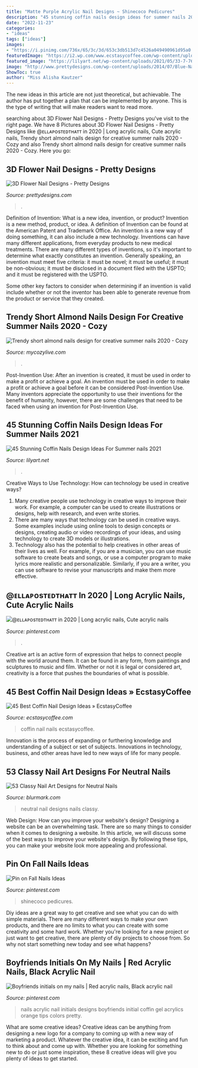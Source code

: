 ```yaml
---
title: "Matte Purple Acrylic Nail Designs ~ Shinecoco Pedicures"
description: "45 stunning coffin nails design ideas for summer nails 2021"
date: "2022-11-23"
categories:
- "ideas"
tags: ["ideas"]
images:
- "https://i.pinimg.com/736x/65/3c/3d/653c3db513d7c4526a049490961d95a0.jpg"
featuredImage: "https://i2.wp.com/www.ecstasycoffee.com/wp-content/uploads/2016/12/Camouflage-Coffin-Nails.jpg?resize=500%2C667"
featured_image: "https://lilyart.net/wp-content/uploads/2021/05/33-7-768x1152.jpg"
image: "http://www.prettydesigns.com/wp-content/uploads/2014/07/Blue-Nails1.jpg"
ShowToc: true
author: "Miss Alisha Kautzer"
---
```



The new ideas in this article are not just theoretical, but achievable. The author has put together a plan that can be implemented by anyone. This is the type of writing that will make readers want to read more.

	

		
searching about 3D Flower Nail Designs - Pretty Designs you've visit to the right page. We have 8 Pictures about 3D Flower Nail Designs - Pretty Designs like @ᴇʟʟᴀᴘᴏsᴛᴇᴅᴛʜᴀᴛᴛ in 2020 | Long acrylic nails, Cute acrylic nails, Trendy short almond nails design for creative summer nails 2020 - Cozy and also Trendy short almond nails design for creative summer nails 2020 - Cozy. Here you go:
		
    
## 3D Flower Nail Designs - Pretty Designs

<img loading=lazy src="http://www.prettydesigns.com/wp-content/uploads/2014/07/Blue-Nails1.jpg" onerror="this.onerror=null;this.src='https://tse4.mm.bing.net/th?id=OIP.eZvL7tmTXA7OdjUkIRRcqAHaJ4&amp;pid=15.1';" alt="3D Flower Nail Designs - Pretty Designs">

_Source: prettydesigns.com_

>. 

	

Definition of Invention: What is a new idea, invention, or product?
Invention is a new method, product, or idea. A definition of Invention can be found at the American Patent and Trademark Office. An invention is a new way of doing something, it can also include a new technology. Inventions can have many different applications, from everyday products to new medical treatments. 
There are many different types of inventions, so it's important to determine what exactly constitutes an invention. Generally speaking, an invention must meet five criteria: it must be novel; it must be useful; it must be non-obvious; it must be disclosed in a document filed with the USPTO; and it must be registered with the USPTO. 

Some other key factors to consider when determining if an invention is valid include whether or not the inventor has been able to generate revenue from the product or service that they created.

    
## Trendy Short Almond Nails Design For Creative Summer Nails 2020 - Cozy

<img loading=lazy src="https://mycozylive.com/wp-content/uploads/2020/07/30-1.png" onerror="this.onerror=null;this.src='https://tse4.mm.bing.net/th?id=OIP.DatSzw02SShtjL3jn2DV0wHaKf&amp;pid=15.1';" alt="Trendy short almond nails design for creative summer nails 2020 - Cozy">

_Source: mycozylive.com_

>. 

	

Post-Invention Use: After an invention is created, it must be used in order to make a profit or achieve a goal.
An invention must be used in order to make a profit or achieve a goal before it can be considered Post-Invention Use. Many inventors appreciate the opportunity to use their inventions for the benefit of humanity, however, there are some challenges that need to be faced when using an invention for Post-Invention Use.

    
## 45 Stunning Coffin Nails Design Ideas For Summer Nails 2021

<img loading=lazy src="https://lilyart.net/wp-content/uploads/2021/05/33-7-768x1152.jpg" onerror="this.onerror=null;this.src='https://tse2.mm.bing.net/th?id=OIP.XLkV1QAAlGnn2SwwAmzUygHaLH&amp;pid=15.1';" alt="45 Stunning Coffin Nails Design Ideas For Summer nails 2021">

_Source: lilyart.net_

>. 

	

Creative Ways to Use Technology: How can technology be used in creative ways?
1. Many creative people use technology in creative ways to improve their work. For example, a computer can be used to create illustrations or designs, help with research, and even write stories.
2. There are many ways that technology can be used in creative ways. Some examples include using online tools to design concepts or designs, creating audio or video recordings of your ideas, and using technology to create 3D models or illustrations.
3. Technology also has the potential to help creatives in other areas of their lives as well. For example, if you are a musician, you can use music software to create beats and songs, or use a computer program to make lyrics more realistic and personalizable. Similarly, if you are a writer, you can use software to revise your manuscripts and make them more effective. 
    
## @ᴇʟʟᴀᴘᴏsᴛᴇᴅᴛʜᴀᴛᴛ In 2020 | Long Acrylic Nails, Cute Acrylic Nails

<img loading=lazy src="https://i.pinimg.com/736x/65/3c/3d/653c3db513d7c4526a049490961d95a0.jpg" onerror="this.onerror=null;this.src='https://tse3.mm.bing.net/th?id=OIP.9pvpmNview_TGzcrnFTVkAHaHW&amp;pid=15.1';" alt="@ᴇʟʟᴀᴘᴏsᴛᴇᴅᴛʜᴀᴛᴛ in 2020 | Long acrylic nails, Cute acrylic nails">

_Source: pinterest.com_

>. 

	

Creative art is an active form of expression that helps to connect people with the world around them. It can be found in any form, from paintings and sculptures to music and film. Whether or not it is legal or considered art, creativity is a force that pushes the boundaries of what is possible.

    
## 45 Best Coffin Nail Design Ideas » EcstasyCoffee

<img loading=lazy src="https://i2.wp.com/www.ecstasycoffee.com/wp-content/uploads/2016/12/Camouflage-Coffin-Nails.jpg?resize=500%2C667" onerror="this.onerror=null;this.src='https://tse2.mm.bing.net/th?id=OIP.OMqW4iMYHvY8c4NZTnyYzAHaJ4&amp;pid=15.1';" alt="45 Best Coffin Nail Design Ideas » EcstasyCoffee">

_Source: ecstasycoffee.com_

>coffin nail nails ecstasycoffee. 

	

Innovation is the process of expanding or furthering knowledge and understanding of a subject or set of subjects. Innovations in technology, business, and other areas have led to new ways of life for many people.

    
## 53 Classy Nail Art Designs For Neutral Nails

<img loading=lazy src="http://www.blurmark.com/wp-content/uploads/2017/04/Lovely-Neutral-Nails.jpg" onerror="this.onerror=null;this.src='https://tse2.mm.bing.net/th?id=OIP.jAZOoMaGaI4cp-tYhWZPHwHaHa&amp;pid=15.1';" alt="53 Classy Nail Art Designs for Neutral Nails">

_Source: blurmark.com_

>neutral nail designs nails classy. 

	

Web Design: How can you improve your website's design?
Designing a website can be an overwhelming task. There are so many things to consider when it comes to designing a website. In this article, we will discuss some of the best ways to improve your website's design. By following these tips, you can make your website look more appealing and professional.

    
## Pin On Fall Nails Ideas

<img loading=lazy src="https://i.pinimg.com/736x/a2/fd/35/a2fd35a3ffc264c3780afb615ec34c64.jpg" onerror="this.onerror=null;this.src='https://tse4.mm.bing.net/th?id=OIP.VjuaDENOom_DO-cyAJebGgHaJ3&amp;pid=15.1';" alt="Pin on Fall Nails Ideas">

_Source: pinterest.com_

>shinecoco pedicures. 

	

Diy ideas are a great way to get creative and see what you can do with simple materials. There are many different ways to make your own products, and there are no limits to what you can create with some creativity and some hard work. Whether you're looking for a new project or just want to get creative, there are plenty of diy projects to choose from. So why not start something new today and see what happens?

    
## Boyfriends Initials On My Nails | Red Acrylic Nails, Black Acrylic Nail

<img loading=lazy src="https://i.pinimg.com/736x/e8/ed/52/e8ed521e0574b7d2a5777dead48a0c1b.jpg" onerror="this.onerror=null;this.src='https://tse3.mm.bing.net/th?id=OIP.W0QLS87eFttQDVRsbUs1zQHaJ3&amp;pid=15.1';" alt="Boyfriends initials on my nails | Red acrylic nails, Black acrylic nail">

_Source: pinterest.com_

>nails acrylic nail initials designs boyfriends initial coffin gel acrylics orange tips colors pretty. 

	

What are some creative ideas?
Creative ideas can be anything from designing a new logo for a company to coming up with a new way of marketing a product. Whatever the creative idea, it can be exciting and fun to think about and come up with. Whether you are looking for something new to do or just some inspiration, these 8 creative ideas will give you plenty of ideas to get started.

